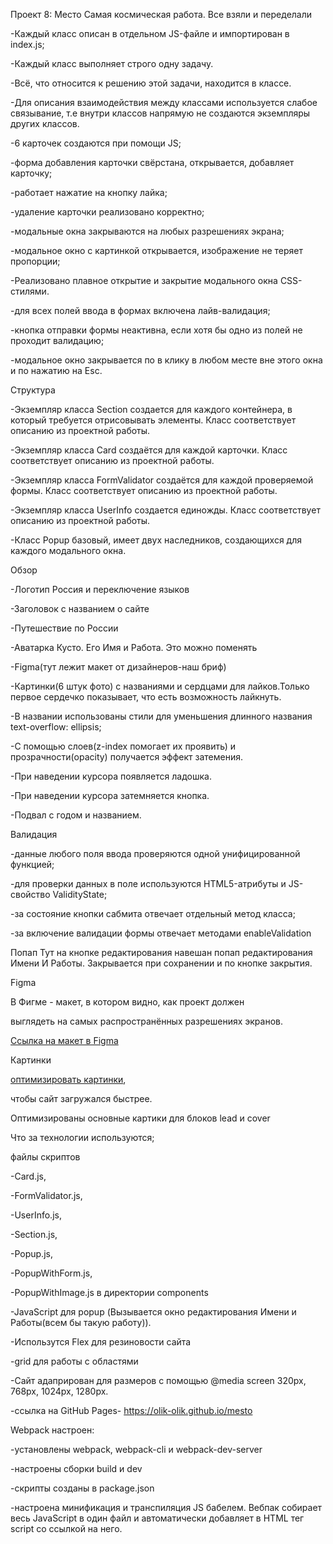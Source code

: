  Проект 8: Место
 Самая космическая работа. Все взяли и переделали
 
-Каждый класс описан в отдельном JS-файле и импортирован в index.js;

-Каждый класс выполняет строго одну задачу.

-Всё, что относится к решению этой задачи, находится в классе.

-Для описания взаимодействия между классами используется слабое связывание, т.е внутри классов напрямую не создаются экземпляры других классов.



-6 карточек создаются при помощи JS;

-форма добавления карточки свёрстана, открывается, добавляет карточку;

-работает нажатие на кнопку лайка;

-удаление карточки реализовано корректно;

-модальные окна закрываются на любых разрешениях экрана;

-модальное окно с картинкой открывается, изображение не теряет пропорции;

-Реализовано плавное открытие и закрытие модального окна CSS-стилями.

-для всех полей ввода в формах включена лайв-валидация;

-кнопка отправки формы неактивна, если хотя бы одно из полей не проходит валидацию;

-модальное окно закрывается по в клику в любом месте вне этого окна и по нажатию на Esc.

 Структура 

-Экземпляр класса Section создается для каждого контейнера, в который требуется отрисовывать элементы. Класс соответствует описанию из проектной работы.

-Экземпляр класса Card создаётся для каждой карточки. Класс соответствует описанию из проектной работы.

-Экземпляр класса FormValidator создаётся для каждой проверяемой формы. Класс соответствует описанию из проектной работы.

-Экземпляр класса UserInfo создается единожды. Класс соответствует описанию из проектной работы.

-Класс Popup базовый, имеет двух наследников, создающихся для каждого модального окна.

 Обзор
 
-Логотип Россия и переключение языков

-Заголовок с названием о сайте

-Путешествие по России

-Аватарка Кусто. Его Имя и Работа. Это можно поменять

-Figma(тут лежит макет от дизайнеров-наш бриф)

-Картинки(6 штук фото) с названиями и сердцами для лайков.Только первое сердечко показывает, что есть возможность лайкнуть.

-В названии использованы стили для уменьшения длинного названия text-overflow: ellipsis;

-С помощью слоев(z-index помогает их проявить) и прозрачности(opacity) получается эффект затемения.

-При наведении курсора появляется ладошка.
 
-При наведении курсора затемняется кнопка.

-Подвал с годом и названием.

Валидация

-данные любого поля ввода проверяются одной унифицированной функцией;

-для проверки данных в поле используются HTML5-атрибуты и JS-свойство ValidityState;

-за состояние кнопки сабмита отвечает отдельный метод класса;

-за включение валидации формы отвечает методами enableValidation


Попап
Тут на кнопке редактирования навешан попап редактирования Имени И Работы.
Закрывается при сохранении и по кнопке
закрытия.

Figma

В Фигме - макет, в котором видно, как проект должен

выглядеть на самых распространённых разрешениях экранов.

[Ссылка на макет в Figma](https://www.figma.com/file/2cn9N9jSkmxD84oJik7xL7/JavaScript.-Sprint-4?node-id=0%3A1)


Картинки

 [оптимизировать картинки](https://tinypng.com/),
 
чтобы  сайт загружался быстрее.

Оптимизированы основные картики для блоков lead и cover

Что за технологии используются;

файлы скриптов 

 -Card.js,
 
 -FormValidator.js,
 
 -UserInfo.js,
 
 -Section.js, 
 
 -Popup.js,
 
 -PopupWithForm.js,
 
 -PopupWithImage.js в директории components
 

-JavaScript для popup (Вызывается окно редактирования Имени и Работы(всем бы такую работу)).

-Использутся Flex для резиновости сайта

-grid для работы с областями

-Сайт адаприрован для размеров с помощью @media screen 320px, 768px, 1024px, 1280px.

-ссылка на GitHub Pages- https://olik-olik.github.io/mesto

Webpack настроен:

-установлены webpack, webpack-cli и webpack-dev-server

-настроены сборки build и dev

-скрипты созданы в package.json

-настроена минификация и транспиляция JS бабелем. Вебпак собирает весь JavaScript в один файл и автоматически добавляет в HTML тег script со ссылкой на него.
